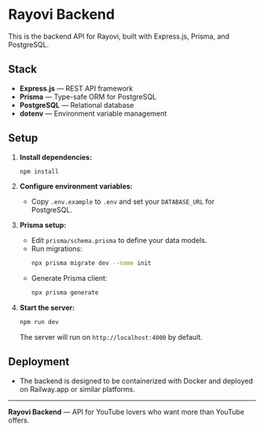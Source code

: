 # Rayovi Backend

This is the backend API for Rayovi, built with Express.js, Prisma, and PostgreSQL.

## Stack
- **Express.js** — REST API framework
- **Prisma** — Type-safe ORM for PostgreSQL
- **PostgreSQL** — Relational database
- **dotenv** — Environment variable management

## Setup

1. **Install dependencies:**
   ```sh
   npm install
   ```

2. **Configure environment variables:**
   - Copy `.env.example` to `.env` and set your `DATABASE_URL` for PostgreSQL.

3. **Prisma setup:**
   - Edit `prisma/schema.prisma` to define your data models.
   - Run migrations:
     ```sh
     npx prisma migrate dev --name init
     ```
   - Generate Prisma client:
     ```sh
     npx prisma generate
     ```

4. **Start the server:**
   ```sh
   npm run dev
   ```
   The server will run on `http://localhost:4000` by default.

## Deployment
- The backend is designed to be containerized with Docker and deployed on Railway.app or similar platforms.

---

**Rayovi Backend** — API for YouTube lovers who want more than YouTube offers. 